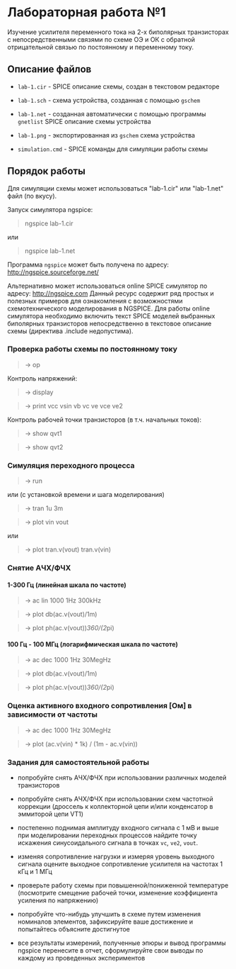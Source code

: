 # Лабораторная работа №1
Изучение усилителя переменного тока на 2-х биполярных транзисторах с
непосредственными связями по схеме ОЭ и ОК с обратной отрицательной
связью по постоянному и переменному току.

## Описание файлов

* `lab-1.cir` - SPICE описание схемы, cоздан в текстовом редакторе

* `lab-1.sch` - схема устройства, созданная с помощью `gschem`

* `lab-1.net` - созданная автоматически с помощью программы `gnetlist`
SPICE описание схемы устройства

* `lab-1.png` - экспортированная из `gschem` схема устройства

* `simulation.cmd` - SPICE команды для симуляции работы схемы

## Порядок работы
Для симуляции схемы может использоваться "lab-1.cir" или "lab-1.net" файл
(по вкусу).

Запуск симулятора ngspice:

> ngspice lab-1.cir

или

> ngspice lab-1.net

Программа `ngspice` может быть получена по адресу:
http://ngspice.sourceforge.net/

Альтернативно может использоваться online SPICE симулятор
по адресу: http://ngspice.com Данный ресурс содержит ряд простых
и полезных примеров для ознакомления с возможностями схемотехнического
моделирования в NGSPICE. Для работы online симулятора необходимо включить
текст SPICE моделей выбранных биполярных транзисторов непосредственно в
текстовое описание схемы (директива .include недопустима).

### Проверка работы схемы по постоянному току

> -> op

Контроль напряжений:

> -> display

> -> print vcc vsin vb vc ve vce ve2

Контроль рабочей точки транзисторов (в т.ч. начальных токов):

> -> show qvt1

> -> show qvt2

### Симуляция переходного процесса

> -> run

или (с установкой времени и шага моделирования)

> -> tran 1u 3m

> -> plot vin vout

или

> -> plot tran.v(vout) tran.v(vin)

### Снятие АЧХ/ФЧХ

#### 1-300 Гц (линейная шкала по частоте)

> -> ac lin 1000 1Hz 300kHz

> -> plot db(ac.v(vout)/1m)

> -> plot ph(ac.v(vout))*360/(2*pi)

#### 100 Гц - 100 МГц (логарифмическая шкала по частоте)

> -> ac dec 1000 1Hz 30MegHz

> -> plot db(ac.v(vout)/1m)

> -> plot ph(ac.v(vout))*360/(2*pi)

### Оценка активного входного сопротивления [Ом] в зависимости от частоты

> -> ac dec 1000 1Hz 30MegHz

> -> plot (ac.v(vin) * 1k) / (1m - ac.v(vin))

### Задания для самостоятельной работы

* попробуйте снять АЧХ/ФЧХ при использовании различных моделей транзисторов

* попробуйте снять АЧХ/ФЧХ при использовании схем частотной коррекции
(дроссель к коллекторной цепи и/или конденсатор в эммиторой цепи VT1)

* постепенно поднимая амплитуду входного сигнала c 1 мВ и выше при
моделировании переходных процессов найдите точку искажения
синусоидального сигнала в точках `vc`, `ve2`, `vout`.

* изменяя сопротивление нагрузки и измеряя уровень выходного сигнала
оцените выходное сопротивление усилителя на частотах 1 кГц и 1 МГц

* проверьте работу схемы при повышенной/пониженной температуре
(посмотрите смещение рабочей точки, изменение коэффициента усиления по
напряжению)

* попробуйте что-нибудь улучшить в схеме путем изменения номиналов элементов,
зафиксируйте ваше достижение и попытайтесь объясните достигнутое 

* все результаты измерений, полученные эпюры и вывод программы ngspice
перенесите в отчет, сформулируйте свои выводы по каждому из проведенных
экспериментов


